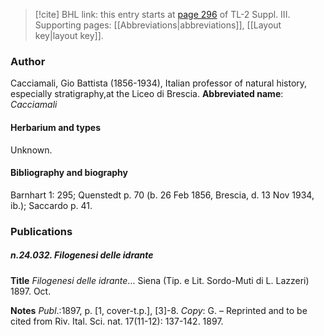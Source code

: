 > [!cite] BHL link: this entry starts at [page 296](https://www.biodiversitylibrary.org/page/33266603) of TL-2 Suppl. III.
> Supporting pages: [[Abbreviations|abbreviations]], [[Layout key|layout key]].

### Author

Cacciamali, Gio Battista (1856-1934), Italian professor of natural history, especially stratigraphy,at the Liceo di Brescia. 
**Abbreviated name**: *Cacciamali*

#### Herbarium and types

Unknown.

#### Bibliography and biography

Barnhart 1: 295; Quenstedt p. 70 (b. 26 Feb 1856, Brescia, d. 13 Nov 1934, ib.); Saccardo p. 41.

### Publications

##### n.24.032. Filogenesi delle idrante

**Title**
*Filogenesi delle idrante*... Siena (Tip. e Lit. Sordo-Muti di L. Lazzeri) 1897. Oct.

**Notes**
*Publ*.:1897, p. \[1, cover-t.p.\], \[3\]-8. *Copy*: G. – Reprinted and to be cited from Riv. Ital. Sci. nat. 17(11-12): 137-142. 1897.

